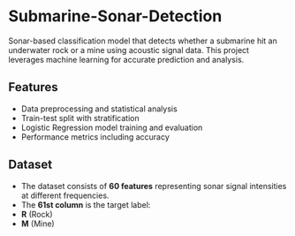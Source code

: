 # Submarine-Sonar-Detection
Sonar-based classification model that detects whether a submarine hit an underwater rock or a mine using acoustic signal data. This project leverages machine learning for accurate prediction and analysis.
## Features  
- Data preprocessing and statistical analysis  
- Train-test split with stratification  
- Logistic Regression model training and evaluation
- Performance metrics including accuracy
## Dataset  
- The dataset consists of **60 features** representing sonar signal intensities at different frequencies.  
- The **61st column** is the target label:  
- **R** (Rock)  
- **M** (Mine) 
